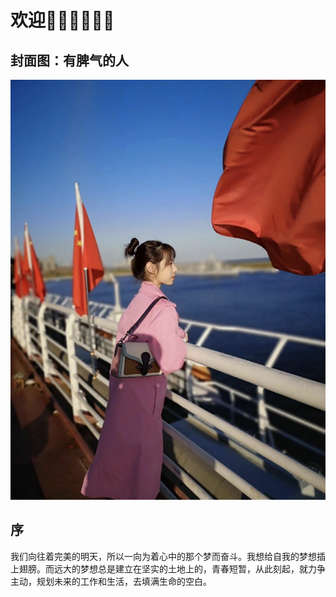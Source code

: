 # 欢迎👏🏻👏🏻👏🏻

## 封面图：有脾气的人
![img_1.png](./img-new.png)

## 序
我们向往着完美的明天，所以一向为着心中的那个梦而奋斗。我想给自我的梦想插上翅膀。而远大的梦想总是建立在坚实的土地上的，青春短暂，从此刻起，就力争主动，规划未来的工作和生活，去填满生命的空白。


